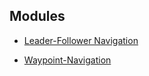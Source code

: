 ## Modules

- [Leader-Follower Navigation](leader_follower_navigation/README.md)

- [Waypoint-Navigation](nav2_bot/README.md)
